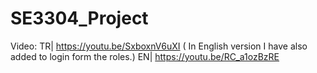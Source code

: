 # SE3304_Project

Video: 
TR| https://youtu.be/SxboxnV6uXI ( In English version I have also added to login form the roles.)
EN| https://youtu.be/RC_a1ozBzRE
